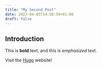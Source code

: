 ```yaml
---
title: "My Second Post"
date: 2023-04-05T14:58:59+01:00
draft: false
---
```


## Introduction

This is **bold** text, and this is *emphasized* text.

Visit the [Hugo](https://gohugo.io) website!
